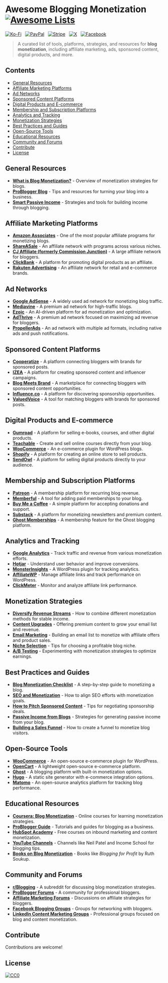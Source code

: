# Awesome Blogging Monetization [![Awesome Lists](https://srv-cdn.himpfen.io/badges/awesome-lists/awesomelists-flat.svg)](https://github.com/awesomelistsio/awesome)

[![Ko-Fi](https://srv-cdn.himpfen.io/badges/kofi/kofi-flat.svg)](https://ko-fi.com/awesomelists) &nbsp; [![PayPal](https://srv-cdn.himpfen.io/badges/paypal/paypal-flat.svg)](https://www.paypal.com/donate/?hosted_button_id=3LLKRXJU44EJJ) &nbsp; [![Stripe](https://srv-cdn.himpfen.io/badges/stripe/stripe-flat.svg)](https://tinyurl.com/e8ymxdw3) &nbsp; [![X](https://srv-cdn.himpfen.io/badges/twitter/twitter-flat.svg)](https://x.com/ListsAwesome) &nbsp; [![Facebook](https://srv-cdn.himpfen.io/badges/facebook-pages/facebook-pages-flat.svg)](https://www.facebook.com/awesomelists)

> A curated list of tools, platforms, strategies, and resources for **blog monetization**, including affiliate marketing, ads, sponsored content, digital products, and more.

## Contents

- [General Resources](#general-resources)
- [Affiliate Marketing Platforms](#affiliate-marketing-platforms)
- [Ad Networks](#ad-networks)
- [Sponsored Content Platforms](#sponsored-content-platforms)
- [Digital Products and E-commerce](#digital-products-and-e-commerce)
- [Membership and Subscription Platforms](#membership-and-subscription-platforms)
- [Analytics and Tracking](#analytics-and-tracking)
- [Monetization Strategies](#monetization-strategies)
- [Best Practices and Guides](#best-practices-and-guides)
- [Open-Source Tools](#open-source-tools)
- [Educational Resources](#educational-resources)
- [Community and Forums](#community-and-forums)
- [Contribute](#contribute)
- [License](#license)

## General Resources

- **[What is Blog Monetization?](https://en.wikipedia.org/wiki/Blog)** - Overview of monetization strategies for blogs.
- **[ProBlogger Blog](https://problogger.com/)** - Tips and resources for turning your blog into a business.
- **[Smart Passive Income](https://www.smartpassiveincome.com/)** - Strategies and tools for building income through blogging.

## Affiliate Marketing Platforms

- **[Amazon Associates](https://affiliate-program.amazon.com/)** - One of the most popular affiliate programs for monetizing blogs.
- **[ShareASale](https://www.shareasale.com/)** - An affiliate network with programs across various niches.
- **[CJ Affiliate (formerly Commission Junction)](https://www.cj.com/)** - A large affiliate network for bloggers.
- **[ClickBank](https://www.clickbank.com/)** - A platform for promoting digital products as an affiliate.
- **[Rakuten Advertising](https://rakutenadvertising.com/)** - An affiliate network for retail and e-commerce brands.

## Ad Networks

- **[Google AdSense](https://www.google.com/adsense/start/)** - A widely used ad network for monetizing blog traffic.
- **[Mediavine](https://www.mediavine.com/)** - A premium ad network for high-traffic blogs.
- **[Ezoic](https://www.ezoic.com/)** - An AI-driven platform for ad monetization and optimization.
- **[AdThrive](https://www.adthrive.com/)** - A premium ad network focused on maximizing ad revenue for bloggers.
- **[PropellerAds](https://propellerads.com/)** - An ad network with multiple ad formats, including native ads and push notifications.

## Sponsored Content Platforms

- **[Cooperatize](https://www.cooperatize.com/)** - A platform connecting bloggers with brands for sponsored posts.
- **[IZEA](https://izea.com/)** - A platform for creating sponsored content and influencer campaigns.
- **[Blog Meets Brand](https://www.blogmeetsbrand.com/)** - A marketplace for connecting bloggers with sponsored content opportunities.
- **[Influence.co](https://influence.co/)** - A platform for discovering sponsorship opportunities.
- **[ValuedVoice](https://www.valuedvoice.com/)** - A tool for matching bloggers with brands for sponsored posts.

## Digital Products and E-commerce

- **[Gumroad](https://gumroad.com/)** - A platform for selling e-books, courses, and other digital products.
- **[Teachable](https://teachable.com/)** - Create and sell online courses directly from your blog.
- **[WooCommerce](https://woocommerce.com/)** - An e-commerce plugin for WordPress blogs.
- **[Shopify](https://www.shopify.com/)** - A platform for creating an online store to sell products.
- **[SendOwl](https://www.sendowl.com/)** - A platform for selling digital products directly to your audience.

## Membership and Subscription Platforms

- **[Patreon](https://www.patreon.com/)** - A membership platform for recurring blog revenue.
- **[Memberful](https://memberful.com/)** - A tool for adding paid memberships to your blog.
- **[Buy Me a Coffee](https://www.buymeacoffee.com/)** - A simple platform for accepting donations and support.
- **[Substack](https://substack.com/)** - A platform for monetizing newsletters and premium content.
- **[Ghost Memberships](https://ghost.org/features/members/)** - A membership feature for the Ghost blogging platform.

## Analytics and Tracking

- **[Google Analytics](https://analytics.google.com/)** - Track traffic and revenue from various monetization efforts.
- **[Hotjar](https://www.hotjar.com/)** - Understand user behavior and improve conversions.
- **[MonsterInsights](https://www.monsterinsights.com/)** - A WordPress plugin for tracking analytics.
- **[AffiliateWP](https://affiliatewp.com/)** - Manage affiliate links and track performance on WordPress.
- **[ClickMeter](https://www.clickmeter.com/)** - Monitor and analyze affiliate link performance.

## Monetization Strategies

- **[Diversify Revenue Streams](https://problogger.com/multiple-income-streams/)** - How to combine different monetization methods for stable income.
- **[Content Upgrades](https://backlinko.com/content-upgrades-guide)** - Offering premium content to grow your email list and revenue.
- **[Email Marketing](https://www.convertkit.com/)** - Building an email list to monetize with affiliate offers and product sales.
- **[Niche Selection](https://www.smartpassiveincome.com/)** - Tips for choosing a profitable blog niche.
- **[A/B Testing](https://optimizely.com/)** - Experimenting with monetization strategies to optimize earnings.

## Best Practices and Guides

- **[Blog Monetization Checklist](https://problogger.com/)** - A step-by-step guide to monetizing a blog.
- **[SEO and Monetization](https://moz.com/learn/seo)** - How to align SEO efforts with monetization goals.
- **[How to Pitch Sponsored Content](https://www.thebalancesmb.com/)** - Tips for negotiating sponsorship deals.
- **[Passive Income from Blogs](https://www.smartpassiveincome.com/)** - Strategies for generating passive income from your blog.
- **[Building a Sales Funnel](https://blog.hubspot.com/marketing/sales-funnel)** - How to create a funnel to monetize blog visitors.

## Open-Source Tools

- **[WooCommerce](https://woocommerce.com/)** - An open-source e-commerce plugin for WordPress.
- **[OpenCart](https://www.opencart.com/)** - A lightweight open-source e-commerce platform.
- **[Ghost](https://ghost.org/)** - A blogging platform with built-in monetization options.
- **[Hugo](https://gohugo.io/)** - A static site generator with e-commerce integration options.
- **[Matomo](https://matomo.org/)** - An open-source analytics platform for tracking blog performance.

## Educational Resources

- **[Coursera: Blog Monetization](https://www.coursera.org/)** - Online courses for learning monetization strategies.
- **[ProBlogger Guide](https://problogger.com/start-here/)** - Tutorials and guides for blogging as a business.
- **[HubSpot Academy](https://academy.hubspot.com/)** - Free courses on inbound marketing and content monetization.
- **[YouTube Channels](https://www.youtube.com/)** - Channels like Neil Patel and Income School for blogging tips.
- **[Books on Blog Monetization](https://www.goodreads.com/)** - Books like *Blogging for Profit* by Ruth Soukup.

## Community and Forums

- **[r/Blogging](https://www.reddit.com/r/blogging/)** - A subreddit for discussing blog monetization strategies.
- **[ProBlogger Forums](https://problogger.com/)** - A community for professional bloggers.
- **[Affiliate Marketing Forums](https://www.affilorama.com/forum/)** - Discussions on affiliate strategies for bloggers.
- **[Facebook Blogging Groups](https://www.facebook.com/)** - Groups for networking with bloggers.
- **[LinkedIn Content Marketing Groups](https://www.linkedin.com/)** - Professional groups focused on blog and content monetization.

## Contribute

Contributions are welcome!

## License

[![CC0](https://mirrors.creativecommons.org/presskit/buttons/88x31/svg/by-sa.svg)](http://creativecommons.org/licenses/by-sa/4.0/)
